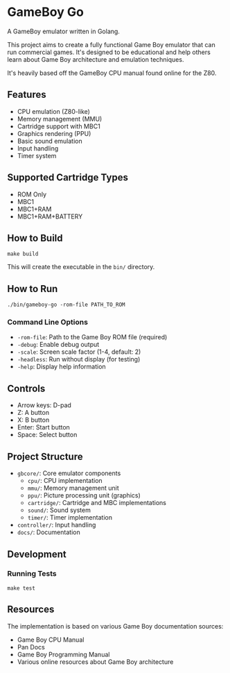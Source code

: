 # GameBoy Go

A GameBoy emulator written in Golang.

This project aims to create a fully functional Game Boy emulator that can run commercial games.
It's designed to be educational and help others learn about Game Boy architecture and emulation techniques.

It's heavily based off the GameBoy CPU manual found online for the Z80.

## Features

- CPU emulation (Z80-like)
- Memory management (MMU)
- Cartridge support with MBC1
- Graphics rendering (PPU)
- Basic sound emulation
- Input handling
- Timer system

## Supported Cartridge Types

- ROM Only
- MBC1
- MBC1+RAM
- MBC1+RAM+BATTERY

## How to Build

```
make build
```

This will create the executable in the `bin/` directory.

## How to Run

```
./bin/gameboy-go -rom-file PATH_TO_ROM
```

### Command Line Options

- `-rom-file`: Path to the Game Boy ROM file (required)
- `-debug`: Enable debug output
- `-scale`: Screen scale factor (1-4, default: 2)
- `-headless`: Run without display (for testing)
- `-help`: Display help information

## Controls

- Arrow keys: D-pad
- Z: A button
- X: B button
- Enter: Start button
- Space: Select button

## Project Structure

- `gbcore/`: Core emulator components
  - `cpu/`: CPU implementation
  - `mmu/`: Memory management unit
  - `ppu/`: Picture processing unit (graphics)
  - `cartridge/`: Cartridge and MBC implementations
  - `sound/`: Sound system
  - `timer/`: Timer implementation
- `controller/`: Input handling
- `docs/`: Documentation

## Development

### Running Tests

```
make test
```

## Resources

The implementation is based on various Game Boy documentation sources:

- Game Boy CPU Manual
- Pan Docs
- Game Boy Programming Manual
- Various online resources about Game Boy architecture
